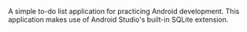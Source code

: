 A simple to-do list application for practicing Android development. This application makes use of Android Studio's built-in SQLite extension.
